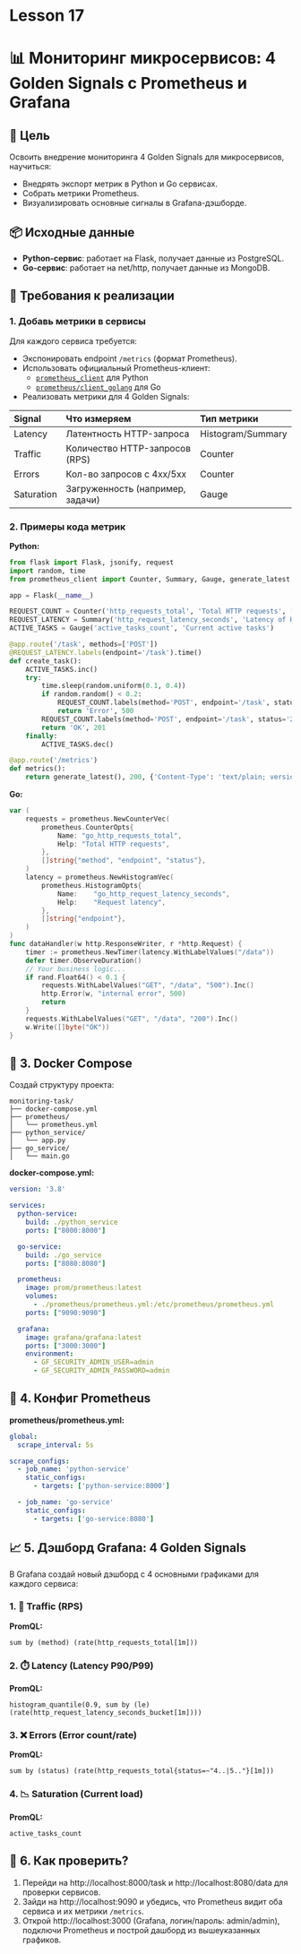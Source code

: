 # Lesson 17


# 📊 Мониторинг микросервисов: 4 Golden Signals с Prometheus и Grafana


## 🎯 Цель

Освоить внедрение мониторинга 4 Golden Signals для микросервисов, научиться:

- Внедрять экспорт метрик в Python и Go сервисах.
- Собрать метрики Prometheus.
- Визуализировать основные сигналы в Grafana-дэшборде.


## 📦 Исходные данные

- **Python-сервис**: работает на Flask, получает данные из PostgreSQL.
- **Go-сервис**: работает на net/http, получает данные из MongoDB.


## 🧱 Требования к реализации

### 1. Добавь метрики в сервисы

Для каждого сервиса требуется:

- Экспонировать endpoint `/metrics` (формат Prometheus).
- Использовать официальный Prometheus-клиент:
    - [`prometheus_client`](https://github.com/prometheus/client_python) для Python
    - [`prometheus/client_golang`](https://github.com/prometheus/client_golang) для Go
- Реализовать метрики для 4 Golden Signals:

| Signal | Что измеряем | Тип метрики |
| :-- | :-- | :-- |
| Latency | Латентность HTTP-запроса | Histogram/Summary |
| Traffic | Количество HTTP-запросов (RPS) | Counter |
| Errors | Кол-во запросов с 4xx/5xx | Counter |
| Saturation | Загруженность (например, задачи) | Gauge |

### 2. Примеры кода метрик

**Python:**

```python
from flask import Flask, jsonify, request
import random, time
from prometheus_client import Counter, Summary, Gauge, generate_latest

app = Flask(__name__)

REQUEST_COUNT = Counter('http_requests_total', 'Total HTTP requests', ['method', 'endpoint', 'status'])
REQUEST_LATENCY = Summary('http_request_latency_seconds', 'Latency of HTTP requests', ['endpoint'])
ACTIVE_TASKS = Gauge('active_tasks_count', 'Current active tasks')

@app.route('/task', methods=['POST'])
@REQUEST_LATENCY.labels(endpoint='/task').time()
def create_task():
    ACTIVE_TASKS.inc()
    try:
        time.sleep(random.uniform(0.1, 0.4))
        if random.random() < 0.2:
            REQUEST_COUNT.labels(method='POST', endpoint='/task', status='500').inc()
            return 'Error', 500
        REQUEST_COUNT.labels(method='POST', endpoint='/task', status='201').inc()
        return 'OK', 201
    finally:
        ACTIVE_TASKS.dec()

@app.route('/metrics')
def metrics():
    return generate_latest(), 200, {'Content-Type': 'text/plain; version=0.0.4'}
```

**Go:**

```go
var (
    requests = prometheus.NewCounterVec(
        prometheus.CounterOpts{
            Name: "go_http_requests_total",
            Help: "Total HTTP requests",
        },
        []string{"method", "endpoint", "status"},
    )
    latency = prometheus.NewHistogramVec(
        prometheus.HistogramOpts{
            Name:    "go_http_request_latency_seconds",
            Help:    "Request latency",
        },
        []string{"endpoint"},
    )
)
func dataHandler(w http.ResponseWriter, r *http.Request) {
    timer := prometheus.NewTimer(latency.WithLabelValues("/data"))
    defer timer.ObserveDuration()
    // Your business logic...
    if rand.Float64() < 0.1 {
        requests.WithLabelValues("GET", "/data", "500").Inc()
        http.Error(w, "internal error", 500)
        return
    }
    requests.WithLabelValues("GET", "/data", "200").Inc()
    w.Write([]byte("OK"))
}
```


## 🐳 3. Docker Compose

Создай структуру проекта:

```
monitoring-task/
├── docker-compose.yml
├── prometheus/
│   └── prometheus.yml
├── python_service/
│   └── app.py
├── go_service/
│   └── main.go
```

**docker-compose.yml:**

```yaml
version: '3.8'

services:
  python-service:
    build: ./python_service
    ports: ["8000:8000"]

  go-service:
    build: ./go_service
    ports: ["8080:8080"]

  prometheus:
    image: prom/prometheus:latest
    volumes:
      - ./prometheus/prometheus.yml:/etc/prometheus/prometheus.yml
    ports: ["9090:9090"]

  grafana:
    image: grafana/grafana:latest
    ports: ["3000:3000"]
    environment:
      - GF_SECURITY_ADMIN_USER=admin
      - GF_SECURITY_ADMIN_PASSWORD=admin
```


## 🔧 4. Конфиг Prometheus

**prometheus/prometheus.yml:**

```yaml
global:
  scrape_interval: 5s

scrape_configs:
  - job_name: 'python-service'
    static_configs:
      - targets: ['python-service:8000']

  - job_name: 'go-service'
    static_configs:
      - targets: ['go-service:8080']
```


## 📈 5. Дэшборд Grafana: 4 Golden Signals

В Grafana создай новый дэшборд с 4 основными графиками для каждого сервиса:

### 1. 🚀 Traffic (RPS)

**PromQL:**

```
sum by (method) (rate(http_requests_total[1m]))
```


### 2. ⏱️ Latency (Latency P90/P99)

**PromQL:**

```
histogram_quantile(0.9, sum by (le) (rate(http_request_latency_seconds_bucket[1m])))
```


### 3. ❌ Errors (Error count/rate)

**PromQL:**

```
sum by (status) (rate(http_requests_total{status=~"4..|5.."}[1m]))
```


### 4. 📉 Saturation (Current load)

**PromQL:**

```
active_tasks_count
```

## 🧪 6. Как проверить?

1. Перейди на http://localhost:8000/task и http://localhost:8080/data для проверки сервисов.
2. Зайди на http://localhost:9090 и убедись, что Prometheus видит оба сервиса и их метрики `/metrics`.
3. Открой http://localhost:3000 (Grafana, логин/пароль: admin/admin), подключи Prometheus и построй дашборд из вышеуказанных графиков.



